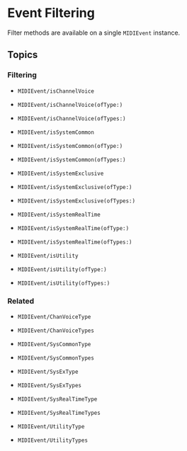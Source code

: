 # Event Filtering

Filter methods are available on a single ``MIDIEvent`` instance.

## Topics

### Filtering

- ``MIDIEvent/isChannelVoice``
- ``MIDIEvent/isChannelVoice(ofType:)``
- ``MIDIEvent/isChannelVoice(ofTypes:)``

- ``MIDIEvent/isSystemCommon``
- ``MIDIEvent/isSystemCommon(ofType:)``
- ``MIDIEvent/isSystemCommon(ofTypes:)``

- ``MIDIEvent/isSystemExclusive``
- ``MIDIEvent/isSystemExclusive(ofType:)``
- ``MIDIEvent/isSystemExclusive(ofTypes:)``

- ``MIDIEvent/isSystemRealTime``
- ``MIDIEvent/isSystemRealTime(ofType:)``
- ``MIDIEvent/isSystemRealTime(ofTypes:)``

- ``MIDIEvent/isUtility``
- ``MIDIEvent/isUtility(ofType:)``
- ``MIDIEvent/isUtility(ofTypes:)``

### Related

- ``MIDIEvent/ChanVoiceType``
- ``MIDIEvent/ChanVoiceTypes``

- ``MIDIEvent/SysCommonType``
- ``MIDIEvent/SysCommonTypes``

- ``MIDIEvent/SysExType``
- ``MIDIEvent/SysExTypes``

- ``MIDIEvent/SysRealTimeType``
- ``MIDIEvent/SysRealTimeTypes``

- ``MIDIEvent/UtilityType``
- ``MIDIEvent/UtilityTypes``
